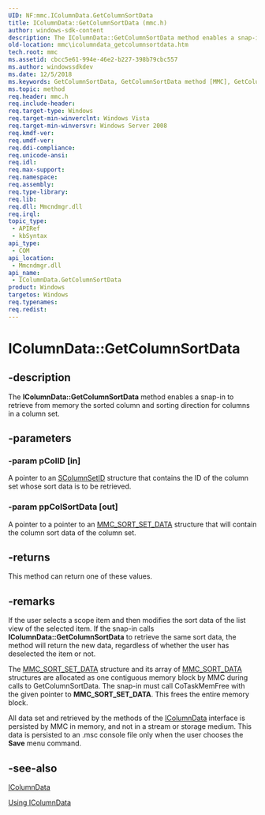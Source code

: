```yaml
---
UID: NF:mmc.IColumnData.GetColumnSortData
title: IColumnData::GetColumnSortData (mmc.h)
author: windows-sdk-content
description: The IColumnData::GetColumnSortData method enables a snap-in to retrieve from memory the sorted column and sorting direction for columns in a column set.
old-location: mmc\icolumndata_getcolumnsortdata.htm
tech.root: mmc
ms.assetid: cbcc5e61-994e-46e2-b227-398b79cbc557
ms.author: windowssdkdev
ms.date: 12/5/2018
ms.keywords: GetColumnSortData, GetColumnSortData method [MMC], GetColumnSortData method [MMC],IColumnData interface, IColumnData interface [MMC],GetColumnSortData method, IColumnData.GetColumnSortData, IColumnData::GetColumnSortData, _slate_icolumndata_getcolumnsortdata, mmc.icolumndata_getcolumnsortdata, mmc/IColumnData::GetColumnSortData
ms.topic: method
req.header: mmc.h
req.include-header: 
req.target-type: Windows
req.target-min-winverclnt: Windows Vista
req.target-min-winversvr: Windows Server 2008
req.kmdf-ver: 
req.umdf-ver: 
req.ddi-compliance: 
req.unicode-ansi: 
req.idl: 
req.max-support: 
req.namespace: 
req.assembly: 
req.type-library: 
req.lib: 
req.dll: Mmcndmgr.dll
req.irql: 
topic_type:
 - APIRef
 - kbSyntax
api_type:
 - COM
api_location:
 - Mmcndmgr.dll
api_name:
 - IColumnData.GetColumnSortData
product: Windows
targetos: Windows
req.typenames: 
req.redist: 
---
```


# IColumnData::GetColumnSortData


## -description


The <b>IColumnData::GetColumnSortData</b> method enables a snap-in to retrieve from memory the sorted column and sorting direction for columns in a column set.


## -parameters




### -param pColID [in]

A pointer to an 
<a href="https://msdn.microsoft.com/eb08f699-74bc-445d-96b7-678abbd366b3">SColumnSetID</a> structure that contains the ID of the column set whose sort data is to be retrieved.


### -param ppColSortData [out]

A pointer to a pointer to an 
<a href="https://msdn.microsoft.com/bb16061d-a6bb-4816-b52d-c63097638f58">MMC_SORT_SET_DATA</a> structure that will contain the column sort data of the column set.


## -returns



This method can return one of these values.




## -remarks



If the user selects a scope item and then modifies the sort data of the list view of the selected item. If the snap-in calls <b>IColumnData::GetColumnSortData</b> to retrieve the same sort data, the method will return the new data, regardless of whether the user has deselected the item or not.

The 
<a href="https://msdn.microsoft.com/bb16061d-a6bb-4816-b52d-c63097638f58">MMC_SORT_SET_DATA</a> structure and its array of 
<a href="https://msdn.microsoft.com/26500d98-4355-4e0c-a636-2c6898955ef0">MMC_SORT_DATA</a> structures are allocated as one contiguous memory block by MMC during calls to 
GetColumnSortData. The snap-in must call CoTaskMemFree with the given pointer to 
<b>MMC_SORT_SET_DATA</b>. This frees the entire memory block.

All data set and retrieved by the methods of the 
<a href="https://msdn.microsoft.com/fb2b8863-c476-4997-915d-329cf66fd945">IColumnData</a> interface is persisted by MMC in memory, and not in a stream or storage medium. This data is persisted to an .msc console file only when the user chooses the 
<b>Save</b> menu command.




## -see-also




<a href="https://msdn.microsoft.com/fb2b8863-c476-4997-915d-329cf66fd945">IColumnData</a>



<a href="https://msdn.microsoft.com/4da79fd1-f887-447c-89fd-d5044bd5751c">Using IColumnData</a>
 

 

